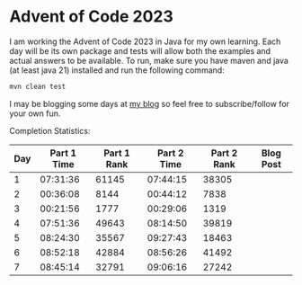 # Advent of Code 2023

I am working the Advent of Code 2023 in Java for my own learning. Each day will be its own package
and tests will allow both the examples and actual answers to be available. To run, make sure you
have maven and java (at least java 21) installed and run the following command:

```sh
mvn clean test
```

I may be blogging some days at [my blog](https://ddellspe.net) so feel free to subscribe/follow for
your own fun.

Completion Statistics:

| Day | Part 1 Time | Part 1 Rank | Part 2 Time | Part 2 Rank | Blog Post |
|-----|-------------|-------------|-------------|-------------|-----------|
| 1   | 07:31:36    | 61145       | 07:44:15    | 38305       |           |
| 2   | 00:36:08    | 8144        | 00:44:12    | 7838        |           |
| 3   | 00:21:56    | 1777        | 00:29:06    | 1319        |           |
| 4   | 07:51:36    | 49643       | 08:14:50    | 39819       |           |
| 5   | 08:24:30    | 35567       | 09:27:43    | 18463       |           |
| 6   | 08:52:18    | 42884       | 08:56:26    | 41492       |           |
| 7   | 08:45:14    | 32791       | 09:06:16    | 27242       |           |
